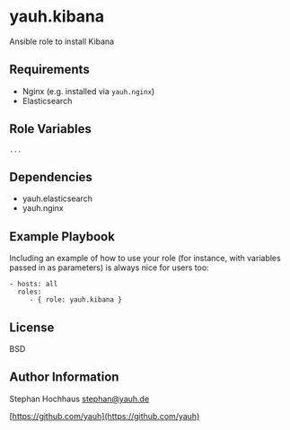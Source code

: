 # yauh.kibana
Ansible role to install Kibana

## Requirements
- Nginx (e.g. installed via `yauh.nginx`)
- Elasticsearch

## Role Variables

```
...
```

## Dependencies
- yauh.elasticsearch
- yauh.nginx

## Example Playbook
Including an example of how to use your role (for instance, with variables passed in as parameters) is always nice for users too:

```
- hosts: all
  roles:
     - { role: yauh.kibana }
```

## License
BSD

## Author Information
Stephan Hochhaus stephan@yauh.de

[https://github.com/yauh](https://github.com/yauh)

